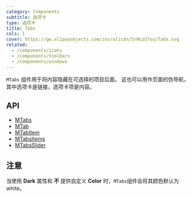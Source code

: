 ```yaml
---
category: Components
subtitle: 选项卡
type: 选项卡
title: Tabs
cols: 1
cover: https://gw.alipayobjects.com/zos/alicdn/5rWLU27so/Tabs.svg
related:
  - /components/icons
  - /components/toolbars
  - /components/windows
---
```


`MTabs` 组件用于将内容隐藏在可选择的项目后面。 这也可以用作页面的伪导航，其中选项卡是链接，选项卡项是内容。

## API

- [MTabs](/api/MTabs)
- [MTab](/api/MTab)
- [MTabItem](/api/MTabItem)
- [MTabsItems](/api/MTabsItems)
- [MTabsSlider](/api/MTabsSlider)

## 注意

<!--alert:warning-->
当使用 **Dark** 属性和 **不** 提供自定义 **Color** 时，`MTabs`组件会将其颜色默认为 white。
